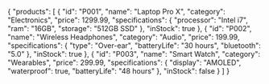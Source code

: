 {
  "products": [
    {
      "id": "P001",
      "name": "Laptop Pro X",
      "category": "Electronics",
      "price": 1299.99,
      "specifications": {
        "processor": "Intel i7",
        "ram": "16GB",
        "storage": "512GB SSD"
      },
      "inStock": true
    },
    {
      "id": "P002",
      "name": "Wireless Headphones",
      "category": "Audio",
      "price": 199.99,
      "specifications": {
        "type": "Over-ear",
        "batteryLife": "30 hours",
        "bluetooth": "5.0"
      },
      "inStock": true
    },
    {
      "id": "P003",
      "name": "Smart Watch",
      "category": "Wearables",
      "price": 299.99,
      "specifications": {
        "display": "AMOLED",
        "waterproof": true,
        "batteryLife": "48 hours"
      },
      "inStock": false
    }
  ]
}